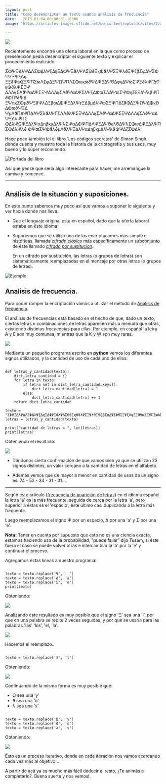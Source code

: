 ```yaml
---
layout: post
title: "Como desencriptar un texto usando análisis de frecuencia"
date:   2019-01-04 00:00:01 -0300
image: "https://articles-images.sftcdn.net/wp-content/uploads/sites/2/2018/01/encriptar-telefono.jpg"

---
```


![](https://articles-images.sftcdn.net/wp-content/uploads/sites/2/2018/01/encriptar-telefono.jpg)

Recientemente encontré una oferta laboral en la que como proceso de preselección pedía desencriptar el siguiente texto y explicar el procedimiento realizado:

ΣΦΨΞΔλΨΔΛΣΦΔλΨξΔϗΞΔΦΨΞϑλΨΛΣΘϑΞϗΦϑλΨΣΞΨλϑΞΨζβΣφΔΨΣΦΨΣΞΨξΛϗ
ΞΞϑΨϖΣΞΨΠΣϖΛΣφΔΞΨΩΨΠΛΣΦϖϗϖϑΨΔΨΞΔΨΘΔφϗΔΨϖΣΨΞϑλΨΓΔΘϗΦϑλΨΣΞΨ
ΔΛΛϗΣΛϑΨαΔΨΣΞΨΔΛΛϗΣΛϑΨαΔΨΣλΨξΔΦϖΣΛΔΨϖΣΨΦϗΣξΞΔΨλβΨΠϑΦΓΡϑΨΔ
ΞΨαϗΣΦμϑΨΞϑΨλΔΞβϖΔΦΨΞΔλΨεΞΔβμΔλΨϖΣΞΨΠΔζϑΦΔΞΨΩΨΔΦϗΘΔΦϖϑΨΞΔ
ΨμΛϑΠΔΨΠΔΛΨΣλϑλΨΓΣΛΛϑλΨΣΞΨΔΛΛϗΣΛϑΨαΔΨΣΞΨΔΛΛϗΣΛϑΨαΔΨΞΔλΨΠΣ
ΦΔλΨΩΨΞΔλΨαΔηβϗμΔλΨλΣΨαΔΦΨΠΔΛΨΞΔΨΘϗλΘΔΨλΣΦϖΔΨΞΔλΨΠΣΦΔλΨλϑ
ΦΨϖΣΨΦϑλϑμΛϑλΨΞΔλΨαΔηβϗμΔλΨλϑΦΨΔζΣΦΔλ

Hace poco también leí el libro 'Los códigos secretos' de Simon Singh, donde cuenta y muestra toda la historia de la criptografía y sus usos, muy bueno y lo súper recomiendo.

![Portada del libro](http://www.librosmaravillosos.com/loscodigossecretos/imagenes/portada.jpg)

Así que pensé que sería algo interesante para hacer, me arremangue la camisa y comencé.

---

## Análisis de la situación y suposiciones.

En éste punto sabemos muy poco así que vamos a suponer lo siguiente y ver hacia donde nos lleva.

*   Que el lenguaje original esta en español, dado que la oferta laboral estaba en éste idioma.
*   Suponemos que se utilizo una de las encriptaciones más simple e históricas, llamada [*cifrado clásico*](https://es.wikipedia.org/wiki/Cifrado_cl%C3%A1sico) más específicamente un subconjunto de éste llamado [*cifrado por sustitucion*](https://es.wikipedia.org/wiki/Cifrado_por_sustituci%C3%B3n).

    En un cifrado por sustitución, las letras (o grupos de letras) son sistemáticamente reemplazadas en el mensaje por otras letras (o grupos de letras).

![Ejemplo](https://upload.wikimedia.org/wikipedia/commons/thumb/2/2a/ROT13.png/600px-ROT13.png)

## Analisis de frecuencia.

Para poder romper la encriptación vamos a utilizar el método de [Análisis de frecuencia](https://es.wikipedia.org/wiki/An%C3%A1lisis_de_frecuencias).

El análisis de frecuencias está basado en el hecho de que, dado un texto, ciertas letras o combinaciones de letras aparecen más a menudo que otras, existiendo distintas frecuencias para ellas. Por ejemplo, en español la letra A y E son muy comunes, mientras que la K y W son muy raras.

![](https://upload.wikimedia.org/wikipedia/commons/9/98/Frecuencia_de_uso_de_letras_en_espa%C3%B1ol.PNG)

Mediante un pequeño programa escrito en **python** vemos los diferentes signos utilizados, y la cantidad de uso de cada uno de ellos:

<pre><code class="language-python">
def letras_y_cantidad(texto):
    dict_letra_cantidad = {}
    for letra in texto:
        if letra not in dict_letra_cantidad.keys():
            dict_letra_cantidad[letra] = 1
        else:
            dict_letra_cantidad[letra] += 1
    return dict_letra_cantidad

texto = "ΣΦΨΞΔλΨΔΛΣΦΔλΨξΔϗΞΔΦΨΞϑλΨΛΣΘϑΞϗΦϑλΨΣΞΨλϑΞΨζβΣφΔΨΣΦΨΣΞΨξΛϗΞΞϑΨϖΣΞΨΠΣϖΛΣφΔΞΨΩΨΠΛΣΦϖϗϖϑΨΔΨΞΔΨΘΔφϗΔΨϖΣΨΞϑλΨΓΔΘϗΦϑλΨΣΞΨΔΛΛϗΣΛϑΨαΔΨΣΞΨΔΛΛϗΣΛϑΨαΔΨΣλΨξΔΦϖΣΛΔΨϖΣΨΦϗΣξΞΔΨλβΨΠϑΦΓΡϑΨΔΞΨαϗΣΦμϑΨΞϑΨλΔΞβϖΔΦΨΞΔλΨεΞΔβμΔλΨϖΣΞΨΠΔζϑΦΔΞΨΩΨΔΦϗΘΔΦϖϑΨΞΔΨμΛϑΠΔΨΠΔΛΨΣλϑλΨΓΣΛΛϑλΨΣΞΨΔΛΛϗΣΛϑΨαΔΨΣΞΨΔΛΛϗΣΛϑΨαΔΨΞΔλΨΠΣΦΔλΨΩΨΞΔλΨαΔηβϗμΔλΨλΣΨαΔΦΨΠΔΛΨΞΔΨΘϗλΘΔΨλΣΦϖΔΨΞΔλΨΠΣΦΔλΨλϑΦΨϖΣΨΦϑλϑμΛϑλΨΞΔλΨαΔηβϗμΔλΨλϑΦΨΔζΣΦΔλ"
letras = letras_y_cantidad(texto)

print("cantidad de letras = ", len(letras))
print(letras)
</code></pre>


Obteniendo el resultado:

![](http://i68.tinypic.com/15f5a1j.png)

*   Dándonos cierta confirmación de que vamos bien ya que se utilizan 23 signos distintos, un valor cercano a la cantidad de letras en el alfabeto.

*   Además vemos que de mayor a menor en cantidad de usos de un signo es: 74 - 53 - 34 - 31 - 31...

---

Según éste artículo ([frecuencia de aparición de letras](https://es.wikipedia.org/wiki/Frecuencia_de_aparici%C3%B3n_de_letras)) en el idioma español la letra 'a' es la más frecuente, seguida de cerca por la letra 'e', pero superior a éstas es el 'espacio', éste último casi duplicando a la letra más frecuente.

Luego reemplazamos el signo Ψ por un espacio, Δ por una 'a' y Σ por una 'e'.

**Nota:** Tener en cuenta por supuesto que esto no es una ciencia exacta, estamos haciendo uso de la probabilidad, "puede fallar" dijo Tusam, si éste fuera el caso se puede volver atrás e intercambiar la 'a' por la 'e' y continuar el proceso.

Agregamos éstas líneas a nuestro programa:

<pre><code class="language-python">
texto = texto.replace('Ψ', ' ')
texto = texto.replace('Δ', 'a')
texto = texto.replace('Σ', 'e')
print(texto)
</code></pre>

Obteniendo:

![](http://i65.tinypic.com/2eyezyp.png)

Analizando éste resultado es muy posible que el signo 'Ξ' sea una 'l', por que en una palabra se repite 2 veces seguidas, y por que se usaría para las palabras 'las' 'los', 'el, 'la'.

![](http://i63.tinypic.com/2iivlf8.png)

Hacemos el reemplazo..

<pre><code class="language-python">
texto = texto.replace('Ξ', 'l')
</code></pre>

Obteniendo:

![](http://i67.tinypic.com/j76c28.png)

Continuando de la misma forma es muy posible que:

*   Ω sea una 'y'
*   ϑ sea una 'o'
*   λ sea una 's'

<pre><code class="language-python">
texto = texto.replace('Ω', 'y')
texto = texto.replace('ϑ', 'o')
texto = texto.replace('λ', 's')
</code></pre>

Obteniendo:

![](http://i63.tinypic.com/2j1kcb6.png)

Ésto es un proceso iterativo, donde en cada iteración nos vamos acercando cada vez más al objetivo...

A partir de acá ya es mucho más fácil deducir el resto, ¿Te animás a completarlo?. Buena suerte y nos vemos!.
